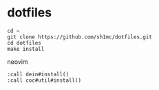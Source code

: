 # dotfiles
```
cd ~
git clone https://github.com/sh1mc/dotfiles.git
cd dotfiles
make install
```

neovim
```
:call dein#install()
:call coc#util#install()
```
